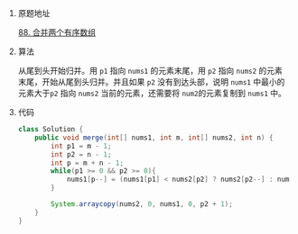 1. 原题地址

   [88. 合并两个有序数组](https://leetcode-cn.com/problems/merge-sorted-array/)

2. 算法

   从尾到头开始归并。用 `p1` 指向 `nums1` 的元素末尾，用 `p2` 指向 `nums2` 的元素末尾，开始从尾到头归并。并且如果 `p2` 没有到达头部，说明 `nums1` 中最小的元素大于`p2` 指向 `nums2` 当前的元素，还需要将 `num2`的元素复制到 `nums1` 中。

3. 代码

   ```java
   class Solution {
       public void merge(int[] nums1, int m, int[] nums2, int n) {
           int p1 = m - 1;
           int p2 = n - 1;
           int p = m + n - 1;
           while(p1 >= 0 && p2 >= 0){
               nums1[p--] = (nums1[p1] < nums2[p2] ? nums2[p2--] : nums1[p1--]);   
           }
   
           System.arraycopy(nums2, 0, nums1, 0, p2 + 1);
       }
   }
   ```

   